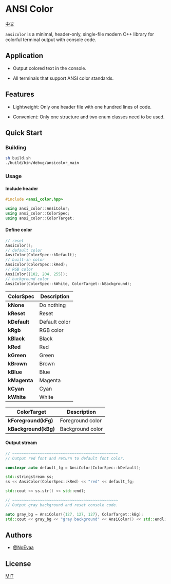 # ANSI Color

[中文](README_CN.md)

`ansicolor` is a minimal, header-only, single-file modern C++ library for 
colorful terminal output with console code.

## Application

- Output colored text in the console.

- All terminals that support ANSI color standards.

## Features

- Lightweight: Only one header file with one hundred lines of code.

- Convenient: Only one structure and two enum classes need to be used.

## Quick Start

### Building

```bash
sh build.sh
./build/bin/debug/ansicolor_main
```

### Usage

#### Include header

```cpp
#include <ansi_color.hpp>

using ansi_color::AnsiColor;
using ansi_color::ColorSpec;
using ansi_color::ColorTarget;

```

#### Define color

```cpp
// reset
AnsiColor();
// default color
AnsiColor(ColorSpec::kDefault);
// built-in color
AnsiColor(ColorSpec::kRed);
// RGB color
AnsiColor({102, 204, 255});
// background color
AnsiColor(ColorSpec::kWhite, ColorTarget::kBackground);

```

| **ColorSpec** | **Description** |
|---------------|-----------------|
| **kNone**     | Do nothing      |
| **kReset**    | Reset           |
| **kDefault**  | Default color   |
| **kRgb**      | RGB color       |
| **kBlack**    | Black           |
| **kRed**      | Red             |
| **kGreen**    | Green           |
| **kBrown**    | Brown           |
| **kBlue**     | Blue            |
| **kMagenta**  | Magenta         |
| **kCyan**     | Cyan            |
| **kWhite**    | White           |

| **ColorTarget**      | **Description**  |
|----------------------|------------------|
| **kForeground(kFg)** | Foreground color |
| **kBackground(kBg)** | Background color |

#### Output stream

```cpp
// ~~~~~~~~~~~~~~~~~~~~~~~~~~~~~~~~~~~~~~~~~~~~~~
// Output red font and return to default font color.

constexpr auto default_fg = AnsiColor(ColorSpec::kDefault);

std::stringstream ss;
ss << AnsiColor(ColorSpec::kRed) << "red" << default_fg;

std::cout << ss.str() << std::endl;

// ~~~~~~~~~~~~~~~~~~~~~~~~~~~~~~~~~~~~~~~~~~~~~~
// Output gray background and reset console code.

auto gray_bg = AnsiColor({127, 127, 127}, ColorTarget::kBg);
std::cout << gray_bg << "gray background" << AnsiColor() << std::endl;

```

## Authors

- [@NoEvaa](https://github.com/NoEvaa)

## License

[MIT](LICENSE)

